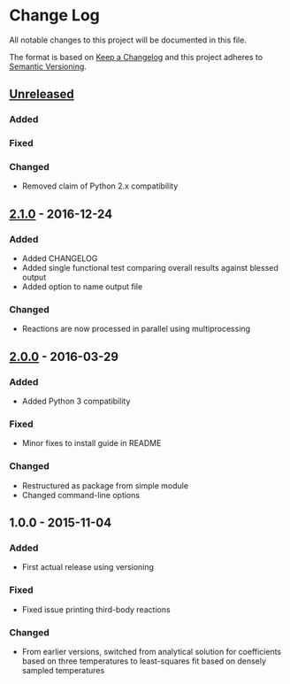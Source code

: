 # Change Log
All notable changes to this project will be documented in this file.

The format is based on [Keep a Changelog](http://keepachangelog.com/)
and this project adheres to [Semantic Versioning](http://semver.org/).

## [Unreleased]
### Added

### Fixed

### Changed
- Removed claim of Python 2.x compatibility


## [2.1.0] - 2016-12-24
### Added
- Added CHANGELOG
- Added single functional test comparing overall results against blessed output
- Added option to name output file

### Changed
- Reactions are now processed in parallel using multiprocessing


## [2.0.0] - 2016-03-29
### Added
- Added Python 3 compatibility

### Fixed
- Minor fixes to install guide in README

### Changed
- Restructured as package from simple module
- Changed command-line options


## 1.0.0 - 2015-11-04
### Added
- First actual release using versioning

### Fixed
- Fixed issue printing third-body reactions

### Changed
- From earlier versions, switched from analytical solution for coefficients
based on three temperatures to least-squares fit based on densely sampled
temperatures


 [Unreleased]: https://github.com/kyleniemeyer/irrev_mech/compare/v0.0.0...HEAD
 [2.1.0]: https://github.com/kyleniemeyer/irrev_mech/compare/v2.0.0...v2.1.0
 [2.0.0]: https://github.com/kyleniemeyer/irrev_mech/compare/v1.0.0...v2.0.0
